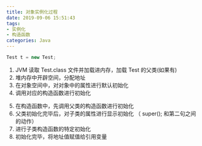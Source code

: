 ```yaml
---
title: 对象实例化过程
date: 2019-09-06 15:51:43
tags:
- 实例化
- 构造函数
categories: Java
---
```

```java
Test t = new Test;
```
1. JVM 读取 Test.class 文件并加载进内存，加载 Test 的父类(如果有)
2. 堆内存中开辟空间，分配地址
3. 在对象空间中，对对象中的属性进行默认初始化
4. 调用对应的构造函数进行初始化
<!--more-->
5. 在构造函数中，先调用父类的构造函数进行初始化
6. 父类初始化完毕后，对子类的属性进行显示初始化
（ super(); 和第二句之间的动作）
7. 进行子类构造函数的特定初始化
8. 初始化完毕，将地址值赋值给引用变量



